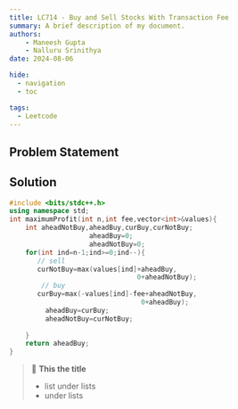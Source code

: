 ```yaml
---
title: LC714 - Buy and Sell Stocks With Transaction Fee
summary: A brief description of my document.
authors:
    - Maneesh Gupta
    - Nalluru Srinithya
date: 2024-08-06

hide:
  - navigation
  - toc

tags:
  - Leetcode
---
```

## Problem Statement

## Solution
``` cpp title="buy_sell_transaction_fee.cpp" linenums="1"
#include <bits/stdc++.h>
using namespace std;
int maximumProfit(int n,int fee,vector<int>&values){
    int aheadNotBuy,aheadBuy,curBuy,curNotBuy;
                    aheadBuy=0;
                    aheadNotBuy=0;
    for(int ind=n-1;ind>=0;ind--){
       // sell
       curNotBuy=max(values[ind]+aheadBuy,
                                0+aheadNotBuy);
        // buy
       curBuy=max(-values[ind]-fee+aheadNotBuy,
                                 0+aheadBuy);
         aheadBuy=curBuy;
         aheadNotBuy=curNotBuy;
                             
    }
    return aheadBuy;
}
```

  > :memo: **This the title**
  >
  > - list under lists
  > - under lists
